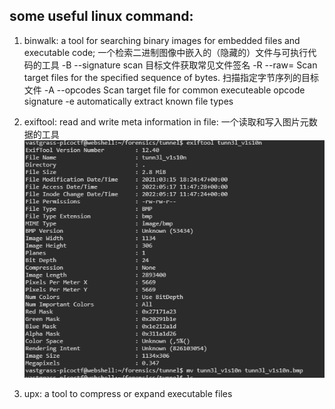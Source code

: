 <!--
 * @Date: 2022-05-17 19:36:51
 * @LastEditors: asderfree
 * @LastEditTime: 2022-05-23 17:51:00
 * @FilePath: \test_env\picoCtf\notes.md
 * @Description:
-->
## some useful linux command:
1. binwalk: a tool for searching binary images for embedded files and executable code;
            一个检索二进制图像中嵌入的（隐藏的）文件与可执行代码的工具
    -B --signature scan 目标文件获取常见文件签名
    -R --raw=<str> Scan target files for the specified sequence of bytes. 扫描指定字节序列的目标文件
    -A --opcodes Scan target file for common executeable opcode signature
    -e automatically extract known file types
2. exiftool: read and write meta information in file:
            一个读取和写入图片元数据的工具
    ![exiftool](../imgs/exiftool.png)

3. upx: a tool to compress or expand executable files  